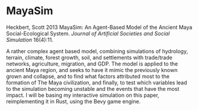 # MayaSim

Heckbert, Scott
    2013    MayaSim: An Agent-Based Model of the Ancient Maya Social-Ecological System. _Journal of Artificial Societies and Social Simulation_ 16(4):11.

A rather complex agent based model, combining simulations of hydrology, terrain, climate, forest growth, soil, and settlements with trade/trade networks, agriculture, migration, and GDP. The model is applied to the ancient Maya region, and seeks to have it mimic the previously known grown and collapse, and to find what factors attributed most to the formation of The Maya civilization, and finally, to test which variables lead to the simulation becoming unstable and the events that have the most impact. I will be basing my interactive simulation on this paper, reimplementing it in Rust, using the Bevy game engine.